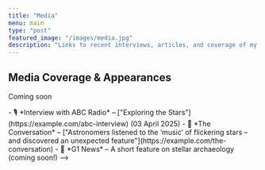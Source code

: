 ```yaml
---
title: "Media"
menu: main
type: "post"
featured_image: "/images/media.jpg"
description: "Links to recent interviews, articles, and coverage of my research."
---
```



## Media Coverage & Appearances

Coming soon
<!-->
- 🎙️ *Interview with ABC Radio* – ["Exploring the Stars"](https://example.com/abc-interview) (03 April 2025)
- 📰 *The Conversation* – ["Astronomers listened to the ‘music’ of flickering stars – and discovered an unexpected feature"](https://example.com/the-conversation)
- 📰  *G1 News* – A short feature on stellar archaeology (coming soon!)
-->
